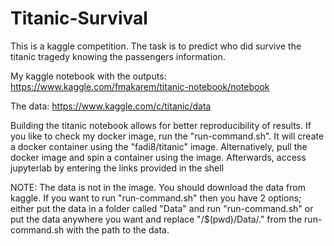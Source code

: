 # Titanic-Survival
This is a kaggle competition. The task is to predict who did survive the titanic tragedy knowing the passengers information.

My kaggle notebook with the outputs:
https://www.kaggle.com/fmakarem/titanic-notebook/notebook

The data:
https://www.kaggle.com/c/titanic/data

Building the titanic notebook allows for better reproducibility of results. If you like to check my docker image, run the "run-command.sh". It will create a docker container using the "fadi8/titanic" image. Alternatively, pull the docker image and spin a container using the image. Afterwards, access jupyterlab by entering the links provided in the shell<br/>

NOTE: The data is not in the image. You should download the data from kaggle. If you want to run "run-command.sh" then you have 2 options; either put the data in a folder called "Data" and run "run-command.sh" or put the data anywhere you want and replace "/$(pwd)/Data/." from the run-command.sh with the path to the data.

